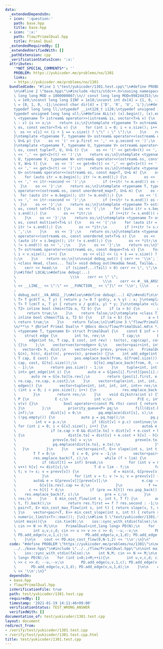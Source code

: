 ```yaml
---
data:
  _extendedDependsOn:
  - icon: ':question:'
    path: base.hpp
    title: base.hpp
  - icon: ':x:'
    path: flow/PrimalDual.hpp
    title: Primal Dual
  _extendedRequiredBy: []
  _extendedVerifiedWith: []
  _pathExtension: cpp
  _verificationStatusIcon: ':x:'
  attributes:
    '*NOT_SPECIAL_COMMENTS*': ''
    PROBLEM: https://yukicoder.me/problems/no/1301
    links:
    - https://yukicoder.me/problems/no/1301
  bundledCode: "#line 1 \"test/yukicoder/1301.test.cpp\"\n#define PROBLEM \"https://yukicoder.me/problems/no/1301\"\
    \n\n#line 2 \"base.hpp\"\n#include <bits/stdc++.h>\nusing namespace std;\nconst\
    \ long long MOD = 1000000007;\n// const long long MOD=998244353;\nconst int INF\
    \ = 1e9;\nconst long long IINF = 1e18;\nconst int dx[4] = {1, 0, -1, 0}, dy[4]\
    \ = {0, 1, 0, -1};\nconst char dir[4] = {'D', 'R', 'U', 'L'};\n#define LOCAL\n\
    typedef long long ll;\ntypedef __int128_t i128;\ntypedef unsigned int uint;\n\
    typedef unsigned long long ull;\n#define ALL(x) (x).begin(), (x).end()\n\ntemplate\
    \ <typename T> istream& operator>>(istream& is, vector<T>& v) {\n    for (T& x\
    \ : v) is >> x;\n    return is;\n}\ntemplate <typename T> ostream& operator<<(ostream&\
    \ os, const vector<T>& v) {\n    for (int i = 0; i < v.size(); i++) {\n      \
    \  os << v[i] << (i + 1 == v.size() ? \"\" : \" \");\n    }\n    return os;\n\
    }\ntemplate <typename T, typename U> ostream& operator<<(ostream& os, const pair<T,\
    \ U>& p) {\n    os << '(' << p.first << ',' << p.second << ')';\n    return os;\n\
    }\ntemplate <typename T, typename U, typename V> ostream& operator<<(ostream&\
    \ os, const tuple<T, U, V>& t) {\n    os << '(' << get<0>(t) << ',' << get<1>(t)\
    \ << ',' << get<2>(t) << ')';\n    return os;\n}\ntemplate <typename T, typename\
    \ U, typename V, typename W> ostream& operator<<(ostream& os, const tuple<T, U,\
    \ V, W>& t) {\n    os << '(' << get<0>(t) << ',' << get<1>(t) << ',' << get<2>(t)\
    \ << ',' << get<3>(t) << ')';\n    return os;\n}\ntemplate <typename T, typename\
    \ U> ostream& operator<<(ostream& os, const map<T, U>& m) {\n    os << '{';\n\
    \    for (auto itr = m.begin(); itr != m.end();) {\n        os << '(' << itr->first\
    \ << ',' << itr->second << ')';\n        if (++itr != m.end()) os << ',';\n  \
    \  }\n    os << '}';\n    return os;\n}\ntemplate <typename T, typename U> ostream&\
    \ operator<<(ostream& os, const unordered_map<T, U>& m) {\n    os << '{';\n  \
    \  for (auto itr = m.begin(); itr != m.end();) {\n        os << '(' << itr->first\
    \ << ',' << itr->second << ')';\n        if (++itr != m.end()) os << ',';\n  \
    \  }\n    os << '}';\n    return os;\n}\ntemplate <typename T> ostream& operator<<(ostream&\
    \ os, const set<T>& s) {\n    os << '{';\n    for (auto itr = s.begin(); itr !=\
    \ s.end();) {\n        os << *itr;\n        if (++itr != s.end()) os << ',';\n\
    \    }\n    os << '}';\n    return os;\n}\ntemplate <typename T> ostream& operator<<(ostream&\
    \ os, const multiset<T>& s) {\n    os << '{';\n    for (auto itr = s.begin();\
    \ itr != s.end();) {\n        os << *itr;\n        if (++itr != s.end()) os <<\
    \ ',';\n    }\n    os << '}';\n    return os;\n}\ntemplate <typename T> ostream&\
    \ operator<<(ostream& os, const unordered_set<T>& s) {\n    os << '{';\n    for\
    \ (auto itr = s.begin(); itr != s.end();) {\n        os << *itr;\n        if (++itr\
    \ != s.end()) os << ',';\n    }\n    os << '}';\n    return os;\n}\ntemplate <typename\
    \ T> ostream& operator<<(ostream& os, const deque<T>& v) {\n    for (int i = 0;\
    \ i < v.size(); i++) {\n        os << v[i] << (i + 1 == v.size() ? \"\" : \" \"\
    );\n    }\n    return os;\n}\n\nvoid debug_out() { cerr << '\\n'; }\ntemplate\
    \ <class Head, class... Tail> void debug_out(Head&& head, Tail&&... tail) {\n\
    \    cerr << head;\n    if (sizeof...(Tail) > 0) cerr << \", \";\n    debug_out(move(tail)...);\n\
    }\n#ifdef LOCAL\n#define debug(...)                                          \
    \                         \\\n    cerr << \" \";                             \
    \                                        \\\n    cerr << #__VA_ARGS__ << \" :[\"\
    \ << __LINE__ << \":\" << __FUNCTION__ << \"]\" << '\\n'; \\\n    cerr << \" \"\
    ;                                                                     \\\n   \
    \ debug_out(__VA_ARGS__)\n#else\n#define debug(...) 42\n#endif\n\ntemplate <typename\
    \ T> T gcd(T x, T y) { return y != 0 ? gcd(y, x % y) : x; }\ntemplate <typename\
    \ T> T lcm(T x, T y) { return x / gcd(x, y) * y; }\n\ntemplate <class T1, class\
    \ T2> inline bool chmin(T1& a, T2 b) {\n    if (a > b) {\n        a = b;\n   \
    \     return true;\n    }\n    return false;\n}\ntemplate <class T1, class T2>\
    \ inline bool chmax(T1& a, T2 b) {\n    if (a < b) {\n        a = b;\n       \
    \ return true;\n    }\n    return false;\n}\n#line 3 \"flow/PrimalDual.hpp\"\n\
    \n/**\n * @brief Primal Dual\n * @docs docs/flow/PrimalDual.md\n */\ntemplate\
    \ <typename T, typename E> struct PrimalDual {\n    const E inf = numeric_limits<E>::max();\n\
    \    struct edge {\n        int to, rev;\n        T cap;\n        E cost;\n  \
    \      edge(int to, T cap, E cost, int rev) : to(to), cap(cap), cost(cost), rev(rev)\
    \ {}\n    };\n    vector<vector<edge>> G;\n    vector<pair<int, int>> pos;\n \
    \   vector<E> h, dist;\n    vector<int> prevv, preve;\n    PrimalDual(int n) :\
    \ G(n), h(n), dist(n), prevv(n), preve(n) {}\n    int add_edge(int from, int to,\
    \ T cap, E cost) {\n        pos.emplace_back(from, G[from].size());\n        G[from].emplace_back(to,\
    \ cap, cost, G[to].size());\n        G[to].emplace_back(from, 0, -cost, G[from].size()\
    \ - 1);\n        return pos.size() - 1;\n    }\n    tuple<int, int, int, int,\
    \ int> get_edge(int i) {\n        auto e = G[pos[i].first][pos[i].second];\n \
    \       auto re = G[e.to][e.rev];\n        return {pos[i].first, e.to, e.cap +\
    \ re.cap, re.cap, e.cost};\n    }\n    vector<tuple<int, int, int, int, int>>\
    \ edges() {\n        vector<tuple<int, int, int, int, int>> res;\n        for\
    \ (int i = 0; i < pos.size(); i++) {\n            res.emplace_back(get_edge(i));\n\
    \        }\n        return res;\n    }\n    void dijkstra(int s) {\n        struct\
    \ P {\n            E c;\n            int v;\n            P(E c, int v) : c(c),\
    \ v(v) {}\n            bool operator<(const P& rhs) const { return c > rhs.c;\
    \ }\n        };\n        priority_queue<P> pq;\n        fill(dist.begin(), dist.end(),\
    \ inf);\n        dist[s] = 0;\n        pq.emplace(dist[s], s);\n        while\
    \ (!pq.empty()) {\n            auto p = pq.top();\n            pq.pop();\n   \
    \         int v = p.v;\n            if (dist[v] < p.c) continue;\n           \
    \ for (int i = 0; i < G[v].size(); i++) {\n                auto& e = G[v][i];\n\
    \                if (e.cap > 0 && dist[e.to] > dist[v] + e.cost + h[v] - h[e.to])\
    \ {\n                    dist[e.to] = dist[v] + e.cost + h[v] - h[e.to];\n   \
    \                 prevv[e.to] = v;\n                    preve[e.to] = i;\n   \
    \                 pq.emplace(dist[e.to], e.to);\n                }\n         \
    \   }\n        }\n    }\n    vector<pair<T, E>> slope(int s, int t, T lim) {\n\
    \        T f = 0;\n        E c = 0, pre = -1;\n        vector<pair<T, E>> res;\n\
    \        res.emplace_back(f, c);\n        while (f < lim) {\n            dijkstra(s);\n\
    \            if (dist[t] == inf) break;\n            for (int v = 0; v < G.size();\
    \ v++) h[v] += dist[v];\n            T d = lim - f;\n            for (int v =\
    \ t; v != s; v = prevv[v]) {\n                d = min(d, G[prevv[v]][preve[v]].cap);\n\
    \            }\n            for (int v = t; v != s; v = prevv[v]) {\n        \
    \        auto& e = G[prevv[v]][preve[v]];\n                e.cap -= d;\n     \
    \           G[v][e.rev].cap += d;\n            }\n            f += d;\n      \
    \      c += h[t] * d;\n            if (pre == h[t]) res.pop_back();\n        \
    \    res.emplace_back(f, c);\n            pre = c;\n        }\n        return\
    \ res;\n    }\n    E min_cost_flow(int s, int t, T f) {\n        auto res = slope(s,\
    \ t, f).back();\n        return res.first == f ? res.second : -1;\n    }\n   \
    \ pair<T, E> min_cost_max_flow(int s, int t) { return slope(s, t, numeric_limits<T>::max()).back();\
    \ }\n    vector<pair<T, E>> min_cost_slope(int s, int t) { return slope(s, t,\
    \ numeric_limits<T>::max()); }\n};\n#line 5 \"test/yukicoder/1301.test.cpp\"\n\
    \nint main(){\n    cin.tie(0);\n    ios::sync_with_stdio(false);\n    int N,M;\
    \ cin >> N >> M;\n\n    PrimalDual<int,long long> PD(N);\n    for (int i=0;i<M;++i){\n\
    \        int u,v,c,d; cin >> u >> v >> c >> d; --u,--v;\n        PD.add_edge(u,v,1,c);\
    \ PD.add_edge(v,u,1,c);\n        PD.add_edge(u,v,1,d); PD.add_edge(v,u,1,d);\n\
    \    }\n\n    cout << PD.min_cost_flow(0,N-1,2) << '\\n';\n}\n"
  code: "#define PROBLEM \"https://yukicoder.me/problems/no/1301\"\n\n#include \"\
    ../../base.hpp\"\n#include \"../../flow/PrimalDual.hpp\"\n\nint main(){\n    cin.tie(0);\n\
    \    ios::sync_with_stdio(false);\n    int N,M; cin >> N >> M;\n\n    PrimalDual<int,long\
    \ long> PD(N);\n    for (int i=0;i<M;++i){\n        int u,v,c,d; cin >> u >> v\
    \ >> c >> d; --u,--v;\n        PD.add_edge(u,v,1,c); PD.add_edge(v,u,1,c);\n \
    \       PD.add_edge(u,v,1,d); PD.add_edge(v,u,1,d);\n    }\n\n    cout << PD.min_cost_flow(0,N-1,2)\
    \ << '\\n';\n}"
  dependsOn:
  - base.hpp
  - flow/PrimalDual.hpp
  isVerificationFile: true
  path: test/yukicoder/1301.test.cpp
  requiredBy: []
  timestamp: '2021-01-19 14:11:46+09:00'
  verificationStatus: TEST_WRONG_ANSWER
  verifiedWith: []
documentation_of: test/yukicoder/1301.test.cpp
layout: document
redirect_from:
- /verify/test/yukicoder/1301.test.cpp
- /verify/test/yukicoder/1301.test.cpp.html
title: test/yukicoder/1301.test.cpp
---
```

